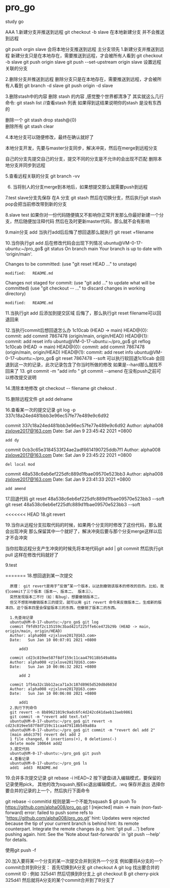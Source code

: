 # pro_go
study go

AAA
1.新建分支并推送到远程
git checkout -b slave 在本地新建分支 并不会推送到远程

git push orgin slave  会将本地分支推送到远程
主分支领先
1.新建分支并推送到远程
 新建分支只是在本地存在，需要推送到远程，才会被所有人看到
git checkout -b slave
git push origin slave
git push --set-upstream origin slave
设置远程关联的分支

2.删除分支并推送到远程
 删除分支只是在本地存在，需要推送到远程，才会被所有人看到 
 git branch -d slave
 git push origin -d slave

3.删除stash中的内容
删除 stash 的内容 ,感觉整个世界都清净了
其实就这么几行命令:
git stash list //查看stash 列表
如果得到这结果说明你的stash 是没有东西的

 删除一个
 git stash drop stash@{0}  
 删除所有
 git stash clear

4.本地分支可以随便修改，最终在确认就好了

本地分支开发，先要与master分支同步，解决冲突，然后在merge到远程分支

自己的分支先提交自己的分支，提交不同的分支是不允许的会出现不匹配
删除本地分支并同步到远程

5.查看远程关联的分支
git branch -vv

6. 当将别人的分支merge到本地后，如果想提交那么就需要push到远程


7.test slave分支先保存
在A 分支 git stash 然后在切换分支，然后执行git stash pop会把当前修改带到新的分支


8.slave test
如果你对一份代码随便搞又不影响你正常开发那么你最好新建一个分支，然后随便加注释代码
然后在及时更新master代码，那么就不会有影响

9.main分支
add
当执行add后后悔了想回退那么就执行
git reset +filename

10.当你执行git add 后在修改代码会出现下列情况
ubuntu@VM-0-17-ubuntu:~/pro_go$ git status 
On branch main
Your branch is up to date with 'origin/main'.

Changes to be committed:
  (use "git reset HEAD <file>..." to unstage)

	modified:   README.md

Changes not staged for commit:
  (use "git add <file>..." to update what will be committed)
  (use "git checkout -- <file>..." to discard changes in working directory)

	modified:   README.md

11.当执行git add 后添加到提交区域
后悔了，那么执行git reset filename可以回退回来


12.当执行commit后想回退怎么办
1c10cab (HEAD -> main) HEAD@{0}: commit: add commit
7867478 (origin/main, origin/HEAD) HEAD@{1}: commit: add reset info
ubuntu@VM-0-17-ubuntu:~/pro_go$ git reflog 
1c10cab (HEAD -> main) HEAD@{0}: commit: add commit
7867478 (origin/main, origin/HEAD) HEAD@{1}: commit: add reset info
ubuntu@VM-0-17-ubuntu:~/pro_go$ git reset 7867478 --soft 
可以执行软回退1c10cab 会回退到这一次的记录，此次记录包含了你当时所做的修改
如果是--hard那么就找不回来了
13.
git commit -m "add info "
git commit --amend 在没有push之前可以修改提交说明

14.清除本地修改
git checkout -- filename
git chekout .


15.删除远程文件
git add delname


16.查看某一次的提交记录
git log -p 337c18a24ed481bbb3e96ec57fe77e489e9c6d92


commit 337c18a24ed481bbb3e96ec57fe77e489e9c6d92
Author: alpha008 <zjxlove2017@163.com>
Date:   Sat Jan 9 23:45:42 2021 +0800

    add dy

commit 0cb3c65e3184533f24ae2adf6614190725ddb7f1
Author: alpha008 <zjxlove2017@163.com>
Date:   Sat Jan 9 23:45:22 2021 +0800

    del local mod

commit 48a538c6eb6ef225dfc889d1fbae09570e523bb3
Author: alpha008 <zjxlove2017@163.com>
Date:   Sat Jan 9 23:41:33 2021 +0800

    add amend


17.回退代码
git reset 48a538c6eb6ef225dfc889d1fbae09570e523bb3 --soft 
git reset 48a538c6eb6ef225dfc889d1fbae09570e523bb3 --soft 

<<<<<<< HEAD
18.git revert


19.当你从远程分支拉取代码的时候，如果两个分支同时修改了这份代码，那么就会出现冲突
那么保留其中一个就好了，解决冲突后要与那个分支merge这样以后才不会冲突

当你拉取远程分支产生冲突的时候先将本地代码git add | git commit 
然后执行git pull
这样在修改代码就好了

9.test


=======
18.想回退到某一次提交

      原理： git revert是用于“反做”某一个版本，以达到撤销该版本的修改的目的。比如，我们commit了三个版本（版本一、版本二、 版本三），
      突然发现版本二不行（如：有bug），想要撤销版本二，
      但又不想影响撤销版本三的提交，就可以用 git revert 命令来反做版本二，生成新的版本四，这个版本四里会保留版本三的东西，但撤销了版本二的东西。

      1.先查询记录
      ubuntu@VM-0-17-ubuntu:~/pro_go$ git log
      commit f9fd93f2c135159c3bad421f225ffe6ce472b29b (HEAD -> main, origin/main, origin/HEAD)
      Author: alpha008 <zjxlove2017@163.com>
      Date:   Sun Jan 10 00:07:01 2021 +0800

          add3

      commit cd23c819ee587f8df159c11caa479118b549a88a
      Author: alpha008 <zjxlove2017@163.com>
      Date:   Sun Jan 10 00:06:32 2021 +0800

          add 2

      commit 1f54a32c1bb12aca71a3c187d8965d520d8d603d
      Author: alpha008 <zjxlove2017@163.com>
      Date:   Sun Jan 10 00:06:08 2021 +0800

          add1
      2.执行下列命令
      git revert -n 8b89621019c9adc6fc4d242cd41daeb13aeb9861
      git commit -m "revert add text.txt"
      ubuntu@VM-0-17-ubuntu:~/pro_go$ git revert -n cd23c819ee587f8df159c11caa479118b549a88a
      ubuntu@VM-0-17-ubuntu:~/pro_go$ git commit -m "revert del add 2"
      [main a6dc379] revert del add 2
      1 file changed, 0 insertions(+), 0 deletions(-)
      delete mode 100644 add2
      3.提交代码
      ubuntu@VM-0-17-ubuntu:~/pro_go$ git push
      4.查看记录
      ubuntu@VM-0-17-ubuntu:~/pro_go$ ls
      add1  add3  README.md


19.合并多次提交记录
git rebase -i HEAD~2
按下键盘i进入编辑模式，要保留的记录使用pick，
其他的改为squash,按Esc退出编辑模式，:wq 保存并退出
选择你要合并的记录的上一个，然后执行下面命令

git rebase -i commitId 
规则是第一个不能为squash
$ git push
To https://github.com/alpha008/pro_go.git
 ! [rejected]        main -> main (non-fast-forward)
error: failed to push some refs to 'https://github.com/alpha008/pro_go.git'
hint: Updates were rejected because the tip of your current branch is behind
hint: its remote counterpart. Integrate the remote changes (e.g.
hint: 'git pull ...') before pushing again.
hint: See the 'Note about fast-forwards' in 'git push --help' for details.

使用git push -f

20.加入要将某一个分支的某一次提交合并到另外一个分支
例如要将A分支的一个commit合并到B分支：
首先切换到A分支
git checkout A
git log
找出要合并的commit ID :
例如
325d41
然后切换到B分支上
git checkout B
git cherry-pick 325d41
然后就将A分支的某个commit合并到了B分支了